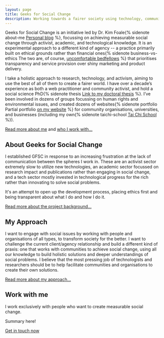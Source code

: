 ```yaml
---
layout: page
title: Geeks for Social Change
description: Working towards a fairer society using technology, communication, and education.
---
```


Geeks for Social Change is an initiative led by Dr. Kim Foale{% sidenote about-me [Personal blog](http://alliscalm.net) %}, focussing on achieving measurable social change through activist, academic, and technological knowledge. It is an experimental approach to a different kind of agency -- a practice primarily built on ethical grounds rather than financial ones{% sidenote business-vs-ethics The two are, of course, [uncomfortable bedfellows](https://www.opendemocracy.net/transformation/michael-edwards/why-it-s-time-to-say-goodbye-to-doing-good-and-doing-well) %} that prioritises transparency and service provision over shiny marketing and product delivery.

I take a holistic approach to research, technology, and activism, aiming to use the best of all of them to create a fairer world. I have over a decade’s experience as both a web practitioner and community activist, and hold a social science PhD{% sidenote thesis <a href="http://usir.salford.ac.uk/32043/1/thesis-11-07-14-with-corrections-even-margins.pdf">Link to my doctoral thesis</a> %}. I’ve been involved in dozens of groups focussing on human rights and environmental issues, and created dozens of websites{% sidenote portfolio Partial portfolio [on my website](http://alliscalm.net/tag/portfolio/) %} for community organisations, universities, and businesses (including my own{% sidenote taichi-school [Tai Chi School](http://taichi.school) %}).

[Read more about me](/about) and [who I work with&hellip;](/work-with-me)

## About Geeks for Social Change

I established GFSC in response to an increasing frustration at the lack of communication between the spheres I work in. These are an activist sector extremely slow to utilize new technologies, an academic sector focussed on research impact and publications rather than engaging in social change, and a tech sector mostly invested in technological progress for the rich rather than innovating to solve social problems.

It's an attempt to open up the development process, placing ethics first and being transparent about what I do and how I do it.

[Read more about the project background&hellip;](/rationale)

## My Approach

I want to engage with social issues by working with people and organisations of all types, to transform society for the better. I want to challenge the current client/agency relationship and build a different kind of praxis: one that works with communities to achieve social change, using all our knowledge to build holistic solutions and deeper understandings of social problems. I believe that the most pressing job of technologists and researchers should be to help facilitate communities and organisations to create their own solutions.

[Read more about my approach&hellip;](/methodology)

## Work with me

I work exclusively with people who want to create measurable social change.

Summary here!

[Get in touch now](/contact)
